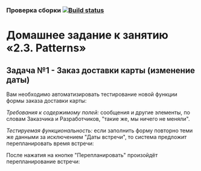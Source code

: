 ### Проверка сборки [![Build status](https://ci.appveyor.com/api/projects/status/qvi0m3cq9lqll03s?svg=true)](https://ci.appveyor.com/project/usoltsevjr/newdeliverycard)

# Домашнее задание к занятию «2.3. Patterns»

## Задача №1 - Заказ доставки карты (изменение даты)

Вам необходимо автоматизировать тестирование новой функции формы заказа доставки карты:


*Требования к содержимому полей:* сообщения и другие элементы, по словам Заказчика и Разработчиков, "такие же, мы ничего не меняли".



*Тестируемая функциональность:* если заполнить форму повторно теми же данными за исключением "Даты встречи", то система предложит перепланировать время встречи:



После нажатия на кнопке "Перепланировать" произойдёт перепланирование встречи:



